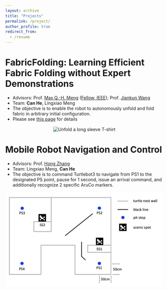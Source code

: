 ```yaml
---
layout: archive
title: "Projects"
permalink: /project/
author_profile: true
redirect_from:
  - /resume
---
```


FabricFolding: Learning Efficient Fabric Folding without Expert Demonstrations
======
* Advisors: Prof. [Max Q.-H. Meng](https://scholar.google.com/citations?user=DxDCU7AAAAAJ&hl=en&oi=ao) ([Fellow, IEEE](https://ieeexplore.ieee.org/author/37274117000)); Prof. [Jiankun Wang](https://jkwang1992.github.io/)
* Team: **Can He**, Lingxiao Meng
* The objective is to enable the robot to autonomously unfold and fold fabric in arbitrary initial configuration.
* Please see [this page](https://sites.google.com/view/fabricfolding/home) for details
<div  align="center">  
<img src="../images/sleeve_trucked.gif" width = "500" alt="Unfold a long sleeve T-shirt" align=center />
</div>

Mobile Robot Navigation and Control
======
* Advisors: Prof. [Hong Zhang](https://scholar.google.com/citations?user=J7UkpAIAAAAJ&hl=en&oi=ao)
* Team: Lingxiao Meng, **Can He**
* The objective is to command Turtlebot3 to navigate from PS1 to the designated PS point, pause for 1 second, issue an arrival command, and additionally recognize 2 specific AruCo markers.

<!-- ![Unfold a long sleeve T-shirt](../images/map.jpg =10x10) -->
<div  align="center">  
<img src="../images/map.jpg" width = "500" alt="map" align=center />
</div>